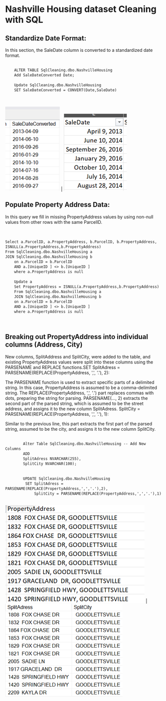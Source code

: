 # Nashville Housing dataset Cleaning with SQL

## Standardize Date Format:
In this section, the SaleDate column is converted to a standardized date format.

<pre>
  <code>
    ALTER TABLE SqlCleaning.dbo.NashvilleHousing
    Add SaleDateConverted Date;

    Update SqlCleaning.dbo.NashvilleHousing
    SET SaleDateConverted = CONVERT(Date,SaleDate)

  </code>
</pre>
   ![preview](images/d1.png) | ![preview](images/sd2.png)


## Populate Property Address Data:
In this query we fill in missing PropertyAddress values by using non-null values from other rows with the same ParcelID.
<pre>
  <code>

Select a.ParcelID, a.PropertyAddress, b.ParcelID, b.PropertyAddress, ISNULL(a.PropertyAddress,b.PropertyAddress)
From SqlCleaning.dbo.NashvilleHousing a
JOIN SqlCleaning.dbo.NashvilleHousing b
	on a.ParcelID = b.ParcelID 
	AND a.[UniqueID ] <> b.[UniqueID ]
	where a.PropertyAddress is null

	Update a
	Set PropertyAddress = ISNULL(a.PropertyAddress,b.PropertyAddress)
	From SqlCleaning.dbo.NashvilleHousing a
	JOIN SqlCleaning.dbo.NashvilleHousing b
	on a.ParcelID = b.ParcelID 
	AND a.[UniqueID ] <> b.[UniqueID ]
	where a.PropertyAddress is null

  </code>
</pre>

## Breaking out PropertyAddress into individual columns (Address, City)
New columns, SplitAddress and SplitCity, were added to the table, and existing PropertyAddress values were split into these columns using the PARSENAME and REPLACE functions.SET SplitAdress = PARSENAME(REPLACE(PropertyAddress, ',', '.'), 2):

The PARSENAME function is used to extract specific parts of a delimited string. In this case, PropertyAddress is assumed to be a comma-delimited string.
The REPLACE(PropertyAddress, ',', '.') part replaces commas with dots, preparing the string for parsing.
PARSENAME(..., 2) extracts the second part of the parsed string, which is assumed to be the street address, and assigns it to the new column SplitAdress.
SplitCity = PARSENAME(REPLACE(PropertyAddress, ',', '.'), 1):

Similar to the previous line, this part extracts the first part of the parsed string, assumed to be the city, and assigns it to the new column SplitCity.

<pre>
	<code>
		Alter Table SqlCleaning.dbo.NashvilleHousing -- Add New Columns 
		ADD 
		SplitAdress	NVARCHAR(255),
		SplitCity NVARCHAR(100);


		UPDATE SqlCleaning.dbo.NashvilleHousing
		 SET SplitAdress = PARSENAME(REPLACE(PropertyAddress,',','.'),2),
			 SplitCity = PARSENAME(REPLACE(PropertyAddress,',','.'),1)
	</code>
</pre>
   ![preview](images/pad.png) | ![preview](images/pad2.png)

